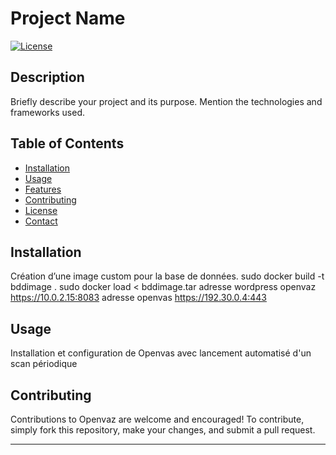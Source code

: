 # Project Name

[![License](https://img.shields.io/badge/License-MIT-blue.svg)](LICENSE)

## Description

Briefly describe your project and its purpose. Mention the technologies and frameworks used.

## Table of Contents

- [Installation](#installation)
- [Usage](#usage)
- [Features](#features)
- [Contributing](#contributing)
- [License](#license)
- [Contact](#contact)

## Installation

Création d’une image custom pour la base de données.
sudo docker build -t bddimage .
sudo docker load < bddimage.tar
adresse wordpress openvaz https://10.0.2.15:8083 
adresse openvas https://192.30.0.4:443

## Usage

Installation et configuration de Openvas avec lancement automatisé d'un scan périodique


## Contributing

Contributions to Openvaz are welcome and encouraged! To contribute, simply fork this repository, make your changes, and submit a pull request.

---
